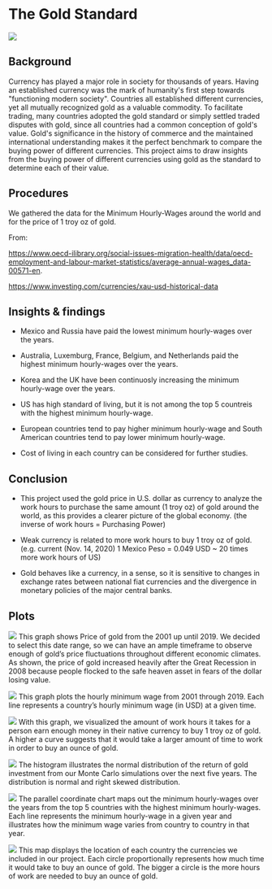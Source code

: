 # **The Gold Standard**

![](https://coinweek.com/wp-content/uploads/2011/09/gold_standard.jpg)

## **Background**

Currency has played a major role in society for thousands of years. Having an established currency was the mark of humanity's first step towards "functioning modern society". Countries all established different currencies, yet all mutually recognized gold as a valuable commodity. To facilitate trading, many countries adopted the gold standard or simply settled traded disputes with gold, since all countries had a common conception of gold's value. 
Gold's significance in the history of commerce and the maintained international understanding makes it the perfect benchmark to compare the buying power of different currencies. This project aims to draw insights from the buying power of different currencies using gold as the standard to determine each of their value. 


## **Procedures**
We gathered the data for the Minimum Hourly-Wages around the world and for the price of 1 troy oz of gold.

From:

 https://www.oecd-ilibrary.org/social-issues-migration-health/data/oecd-employment-and-labour-market-statistics/average-annual-wages_data-00571-en.

 https://www.investing.com/currencies/xau-usd-historical-data 

## **Insights & findings**


+ Mexico and Russia have paid the lowest minimum hourly-wages over the years.

+ Australia, Luxemburg, France, Belgium, and Netherlands paid the highest minimum hourly-wages over the years.

+ Korea and the UK have been continuosly increasing the minimum hourly-wage over the years.

+ US has high standard of living, but it is not among the top 5 countreis with the highest minimum hourly-wage.

+ European countries tend to pay higher minimum hourly-wage and South American countries tend to pay lower minimum hourly-wage.

+ Cost of living in each country can be considered for further studies.


## **Conclusion**

+ This project used the gold price in U.S. dollar as currency to analyze the work hours to purchase the same amount (1 troy oz) of gold around the world, as this provides a clearer picture of the global economy. (the inverse of work hours = Purchasing Power)

+ Weak currency is related to more work hours to buy  1 troy oz of gold. (e.g. current (Nov. 14, 2020) 1 Mexico Peso = 0.049 USD ~ 20 times more  work hours of US)

+ Gold behaves like a currency, in a sense, so it is sensitive to changes in exchange rates between national fiat currencies and the divergence in monetary policies of the major central banks. 


## **Plots**

![](https://github.com/vmieres/The-Gold-Standard/blob/main/images/gold_line_plot.png)
This graph shows Price of gold from the 2001 up until 2019. We decided to select this date range, so we can have an ample timeframe to observe enough of gold’s price fluctuations throughout different economic climates. As shown, the price of gold increased heavily after the Great Recession in 2008 because people flocked to the safe heaven asset in fears of the dollar losing value.

![](https://github.com/vmieres/The-Gold-Standard/blob/main/images/hourly_minimum_wage_from_2000_2019.png)
This graph plots the hourly minimum wage from 2001 through 2019. Each line represents a country’s hourly minimum wage (in USD) at a given time. 

![](https://github.com/vmieres/The-Gold-Standard/blob/main/images/hours_to_purchase_gold.png)
With this graph, we visualized the amount of work hours it takes for a person earn enough money in their native currency to buy 1 troy oz of gold. A higher a curve suggests that it would take a larger amount of time to work in order to buy an ounce of gold.


![](https://github.com/vmieres/The-Gold-Standard/blob/main/images/MC_fiveyear_dist_plot.png)
The histogram illustrates the normal distribution of the return of gold investment from our Monte Carlo simulations over the next five years. The distribution is normal and right skewed distribution. 

![](https://github.com/vmieres/The-Gold-Standard/blob/main/images/top%20_5_countries.png)
The parallel coordinate chart maps out the minimum hourly-wages over the years from the top 5 countries with the highest minimum hourly-wages. Each line represents the minimum hourly-wage in a given year and illustrates how the minimum wage varies from country to country in that year.

![](https://github.com/vmieres/The-Gold-Standard/blob/main/images/map.png)
This map displays the location of each country the currencies we included in our project. Each circle proportionally represents how much time it would take to buy an ounce of gold. The bigger a circle is the more hours of work are needed to buy an ounce of gold. 




























